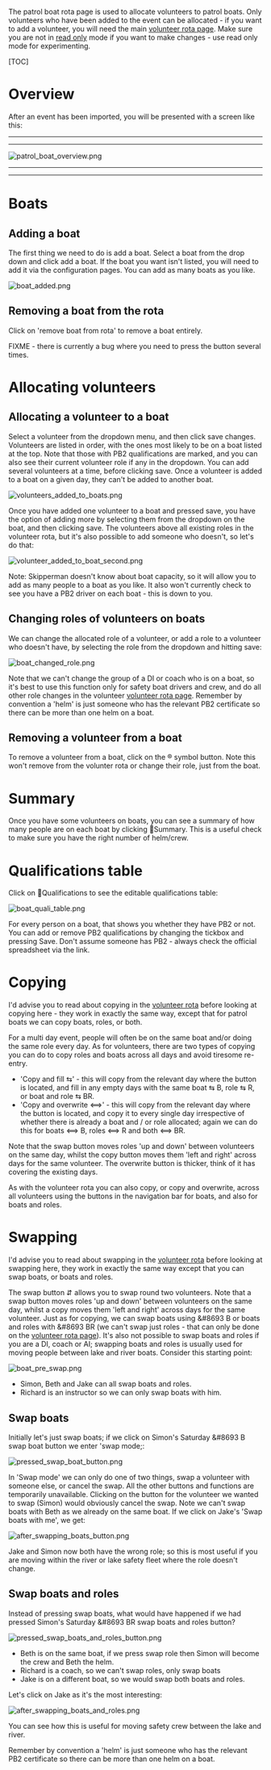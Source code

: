 The patrol boat rota page is used to allocate volunteers to patrol boats. Only volunteers who have been added to the event can be allocated - if you want to add a volunteer, you will need the main [volunteer rota page](volunteer_rota_help#add-a-volunteer). Make sure you are not in [read only](main-menu#read-only) mode if you want to make changes - use read only mode for experimenting.

[TOC]

# Overview

After an event has been imported, you will be presented with a screen like this:

***
***
![patrol_boat_overview.png](/static/patrol_boat_overview.png)
***
***


# Boats

## Adding a boat

The first thing we need to do is add a boat. Select a boat from the drop down and click add a boat. If the boat you want isn't listed, you will need to add it via the configuration pages. You can add as many boats as you like.

![boat_added.png](/static/boat_added.png)

## Removing a boat from the rota

Click on 'remove boat from rota' to remove a boat entirely. 

FIXME - there is currently a bug where you need to press the button several times.

# Allocating volunteers 

## Allocating a volunteer to a boat

Select a volunteer from the dropdown menu, and then click save changes. Volunteers are listed in order, with the ones most likely to be on a boat listed at the top. Note that those with PB2 qualifications are marked, and you can also see their current volunteer role if any in the dropdown. You can add several volunteers at a time, before clicking save. Once a volunteer is added to a boat on a given day, they can't be added to another boat.

![volunteers_added_to_boats.png](/static/volunteers_added_to_boats.png)

Once you have added one volunteer to a boat and pressed save, you have the option of adding more by selecting them from the dropdown on the boat, and then clicking save. The volunteers above all existing roles in the volunteer rota, but it's also possible to add someone who doesn't, so let's do that:

![volunteer_added_to_boat_second.png](/static/volunteer_added_to_boat_second.png)

Note: Skipperman doesn't know about boat capacity, so it will allow you to add as many people to a boat as you like. It also won't currently check to see you have a PB2 driver on each boat - this is down to you.

## Changing roles of volunteers on boats

We can change the allocated role of a volunteer, or add a role to a volunteer who doesn't have, by selecting the role from the dropdown and hitting save:

![boat_changed_role.png](/static/boat_changed_role.png)

Note that we can't change the group of a DI or coach who is on a boat, so it's best to use this function only for safety boat drivers and crew, and do all other role changes in the volunteer [volunteer rota page](volunteer_rota_help#changing-roles-and-groups). Remember by convention a 'helm' is just someone who has the relevant PB2 certificate so there can be more than one helm on a boat.


## Removing a volunteer from a boat

To remove a volunteer from a boat, click on the &#174; symbol button. Note this won't remove from the volunter rota or change their role, just from the boat.


# Summary

Once you have some volunteers on boats, you can see a summary of how many people are on each boat by clicking &#17;Summary. This is a useful check to make sure you have the right number of helm/crew.

# Qualifications table

Click on &#17;Qualifications to see the editable qualifications table:

![boat_quali_table.png](/static/boat_quali_table.png)

For every person on a boat, that shows you whether they have PB2 or not. You can add or remove PB2 qualifications by changing the tickbox and pressing Save. Don't assume someone has PB2 - always check the official spreadsheet via the link.

# Copying

I'd advise you to read about copying in the [volunteer rota](volunteer_rota_help#copying) before looking at copying here - they work in exactly the same way, except that for patrol boats we can copy boats, roles, or both.

For a multi day event, people will often be on the same boat and/or doing the same role every day. As for volunteers, there are two types of copying you can do to copy roles and boats across all days and avoid tiresome re-entry.

- 'Copy and fill &#8646;' - this will copy from the relevant day where the button is located, and fill in any empty days with the same boat &#8646; B, role &#8646; R, or boat and role &#8646; BR.
- 'Copy and overwrite &#10234;' - this will copy from the relevant day where the button is located, and copy it to every single day irrespective of whether there is already a boat and / or role allocated; again we can do this for boats &#10234; B, roles &#10234; R and both &#10234; BR.

Note that the swap button moves roles 'up and down' between volunteers on the same day, whilst the copy button moves them 'left and right' across days for the same volunteer. The overwrite button is thicker, think of it has covering the existing days.

As with the volunteer rota you can also copy, or copy and overwrite, across all volunteers using the buttons in the navigation bar for boats, and also for boats and roles.

# Swapping

I'd advise you to read about swapping in the [volunteer rota](volunteer_rota_help#swapping) before looking at swapping here, they work in exactly the same way except that you can swap boats, or boats and roles.

The swap button &#8693; allows you to swap round two volunteers. Note that a swap button moves roles 'up and down' between volunteers on the same day, whilst a copy moves them 'left and right' across days for the same volunteer. Just as for copying, we can swap boats using &#8693 B or boats and roles with &#8693 BR (we can't swap just roles - that can only be done on the [volunteer rota page](volunteer_rota_help#swaps)). It's also not possible to swap boats and roles if you are a DI, coach or AI; swapping boats and roles is usually used for moving people between lake and river boats. Consider this starting point:

![boat_pre_swap.png](/static/boat_pre_swap.png)

- Simon, Beth and Jake can all swap boats and roles.
- Richard is an instructor so we can only swap boats with him.

## Swap boats

Initially let's just swap boats; if we click on Simon's Saturday  &#8693 B swap boat button we enter 'swap mode;:

![pressed_swap_boat_button.png](/static/pressed_swap_boat_button.png)

In 'Swap mode' we can only do one of two things, swap a volunteer with someone else, or cancel the swap. All the other buttons and functions are temporarily unavailable. Clicking on the button for the volunteer we wanted to swap (Simon) would obviously cancel the swap. Note we can't swap boats with Beth as we already on the same boat. If we click on Jake's 'Swap boats with me', we get:

![after_swapping_boats_button.png](/static/after_swapping_boats_button.png)

Jake and Simon now both have the wrong role; so this is most useful if you are moving within the river or lake safety fleet where the role doesn't change.

## Swap boats and roles

Instead of pressing swap boats, what would have happened if we had pressed Simon's Saturday  &#8693 BR swap boats and roles button?

![pressed_swap_boats_and_roles_button.png](/static/pressed_swap_boats_and_roles_button.png)

- Beth is on the same boat, if we press swap role then Simon will become the crew and Beth the helm.
- Richard is a coach, so we can't swap roles, only swap boats
- Jake is on a different boat, so we would swap both boats and roles.

Let's click on Jake as it's the most interesting:

![after_swapping_boats_and_roles.png](/static%2Fafter_swapping_boats_and_roles.png)

You can see how this is useful for moving safety crew between the lake and river.

Remember by convention a 'helm' is just someone who has the relevant PB2 certificate so there can be more than one helm on a boat.
